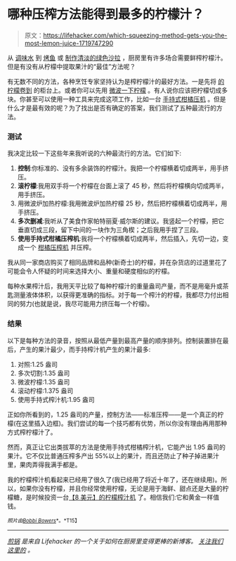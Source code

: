 # 哪种压榨方法能得到最多的柠檬汁？

> 原文：<https://lifehacker.com/which-squeezing-method-gets-you-the-most-lemon-juice-1719747290>

从 [调味水](http://lifehacker.com/why-you-should-pack-a-lemon-in-your-lunch-bag-1520996419) 到 [烤鱼](http://lifehacker.com/grill-fish-on-a-bed-of-sliced-lemons-to-keep-it-from-st-1696851525) 或 [制作清淡的绿色沙拉](http://skillet.lifehacker.com/how-to-make-a-vinaigrette-that-goes-with-everything-1701361047) ，厨房里有许多场合需要鲜榨柠檬汁。但是有没有从柠檬中提取果汁的“最佳”方法呢？



有无数不同的方法，各种烹饪专家坚持认为是榨柠檬汁的最好方法。一是先将 [的柠檬卷到](http://lifehacker.com/squeeze-more-juice-out-of-lemons-by-rolling-and-crushin-5819369) 的柜台上。或者你可以先用 [微波一下柠檬](http://lifehacker.com/refrigerate-then-microwave-citrus-to-get-the-most-poss-651845002) 。有人说你应该把柠檬切成多块。你甚至可以使用一种工具来完成这项工作，比如一台 [手持式柑橘压机](http://lifehacker.com/how-to-get-the-most-juice-from-a-citrus-fruit-5912243) 。但是什么才是最有效的呢？为了找出是否有确定的答案，我们测试了五种最流行的方法。

### **测试**

我决定比较一下这些年来我听说的六种最流行的方法。它们如下:

1.  **控制**:你标准的、没有多余装饰的柠檬汁。我把一个柠檬横着切成两半，用手挤压。
2.  **滚柠檬**:我用双手将一个柠檬在台面上滚了 45 秒，然后将柠檬横向切成两半，用手挤压。
3.  用微波炉加热柠檬:我用微波炉加热柠檬 25 秒，然后把柠檬横着切成两半，用手挤压。
4.  **多次删减**:我听从了美食作家帕特丽夏·威尔斯的建议。我竖起一个柠檬，把它垂直切成三段，留下中间的一块作为三角楔；之后我用手捏了三段。
5.  **使用手持式柑橘压榨机**:我将一个柠檬横着切成两半，然后插入，先切一边，变成一个 [柑橘压榨机](http://www.popsugar.com/food/How-Use-Citrus-Press-2977855) 并压榨。

我从同一家商店购买了相同品牌和品种(新奇士)的柠檬，并在杂货店的过道里花了可能会令人怀疑的时间来选择大小、重量和硬度相似的柠檬。

每种水果榨汁后，我用天平比较了每种柠檬汁的重量盎司产量，而不是用毫升或茶匙测量液体体积，以获得更准确的指标。对于每一个榨汁的柠檬，我都尽力付出相同的努力(也就是说，我尽可能用力挤压每一个柠檬)。

### **结果**

以下是每种方法的录音，按照从最低产量到最高产量的顺序排列。控制装置排在最后，产生的果汁最少，而手持榨汁机产生的果汁最多:

1.  对照:1.25 盎司
2.  多次切割:1.35 盎司
3.  微波柠檬:1.35 盎司
4.  滚动柠檬:1.375 盎司
5.  使用手持式榨汁机:1.95 盎司

正如你所看到的，1.25 盎司的产量，控制方法——标准压榨——是一个真正的柠檬(在这里插入边框)。我们尝试的每一个技巧都有优势，所以你没有理由再用那种方式榨柠檬汁了。

然而，真正让它出类拔萃的方法是使用手持式柑橘榨汁机，它能产出 1.95 盎司的果汁。它不仅比普通压榨多产出 55%以上的果汁，而且还防止了种子掉进果汁里，果肉弄得我满手都是。

我的柠檬榨汁机看起来已经用了很久了(我已经用了将近十年了，还在继续用)。所以，如果你没有柠檬，并且你经常使用柠檬，无论是用于海鲜、甜点还是大量的柠檬糖，是时候投资一台[【8 美元】的柠檬榨汁机](http://www.amazon.com/Amco-Enameled-Aluminum-Lemon-Squeezer/dp/B0002V23BG/?asc_campaign=InlineText&asc_refurl=https://lifehacker.com/which-squeezing-method-gets-you-the-most-lemon-juice-1719747290&asc_source=&tag=kinjalifehackerlink-20) 了。相信我们:它和黄金一样值钱。

<small>*照片由*</small>[<small>*Bobbi Bowers*</small>](https://www.flickr.com/photos/b_2/3437561299/)<small>*。*T15】</small>

* * *

[*煎锅*](http://skillet.lifehacker.com) *是来自 Lifehacker 的一个关于如何在厨房里变得更棒的新博客。* [*关注我们这里的*](http://www.twitter.com/skilletLH) *。*